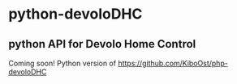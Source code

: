 # python-devoloDHC

## python API for Devolo Home Control

Coming soon! Python version of https://github.com/KiboOst/php-devoloDHC
